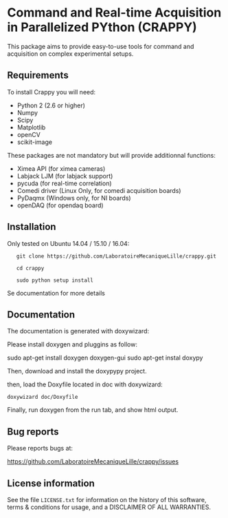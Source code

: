 Command and Real-time Acquisition in Parallelized PYthon (CRAPPY)
=======================

This package aims to provide easy-to-use tools for command and acquisition on
complex experimental setups.

Requirements
------------

To install Crappy you will need:

- Python 2 (2.6 or higher)
- Numpy
- Scipy
- Matplotlib
- openCV
- scikit-image

These packages are not mandatory but will provide additionnal functions:
- Ximea API (for ximea cameras)
- Labjack LJM (for labjack support)
- pycuda (for real-time correlation)
- Comedi driver (Linux Only, for comedi acquisition boards)
- PyDaqmx (Windows only, for NI boards)
- openDAQ (for opendaq board)

Installation
------------

Only tested on Ubuntu 14.04 / 15.10 / 16.04:

       git clone https://github.com/LaboratoireMecaniqueLille/crappy.git

       cd crappy

       sudo python setup install

Se documentation for more details


Documentation
-------------

The documentation is generated with doxywizard:

Please install doxygen and pluggins as follow:

sudo apt-get install doxygen doxygen-gui
sudo apt-get instal doxypy

Then, download and install the doxypypy project.

then, load the Doxyfile located in doc with doxywizard:

    doxywizard doc/Doxyfile

Finally, run doxygen from the run tab, and show html output.


Bug reports
-----------

Please reports bugs at:

https://github.com/LaboratoireMecaniqueLille/crappy/issues


License information
-------------------

See the file ``LICENSE.txt`` for information on the history of this
software, terms & conditions for usage, and a DISCLAIMER OF ALL
WARRANTIES.
